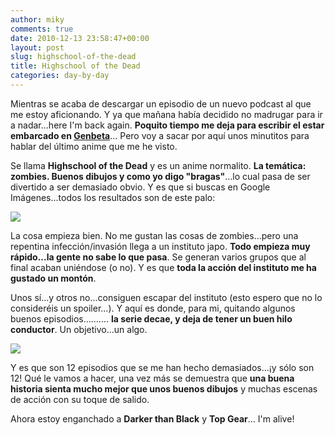```yaml
---
author: miky
comments: true
date: 2010-12-13 23:58:47+00:00
layout: post
slug: highschool-of-the-dead
title: Highschool of the Dead
categories: day-by-day
---
```


Mientras se acaba de descargar un episodio de un nuevo podcast al que me estoy aficionando. Y ya que mañana había decidido no madrugar para ir a nadar...here I'm back again. **Poquito tiempo me deja para escribir el estar embarcado en [Genbeta](http://www.genbeta.com)**... Pero voy a sacar por aquí unos minutitos para hablar del último anime que me he visto.

Se llama **Highschool of the Dead** y es un anime normalito. **La temática: zombies. Buenos dibujos y como yo digo "bragas"**...lo cual pasa de ser divertido a ser demasiado obvio. Y es que si buscas en Google Imágenes...todos los resultados son de este palo:

![](http://4.bp.blogspot.com/_F0cijZVT4n4/TPTjE1-ol7I/AAAAAAAABmw/UpDTxJge0XE/s1600/hsczon41.jpg)

La cosa empieza bien. No me gustan las cosas de zombies...pero una repentina infección/invasión llega a un instituto japo. **Todo empieza muy rápido...la gente no sabe lo que pasa**. Se generan varios grupos que al final acaban uniéndose (o no). Y es que **toda la acción del instituto me ha gustado un montón**.

Unos sí...y otros no...consiguen escapar del instituto (esto espero que no lo consideréis un spoiler...). Y aquí es donde, para mi, quitando algunos buenos episodios.......... **la serie decae, y deja de tener un buen hilo conductor**. Un objetivo...un algo.

![](http://www.dosidiotas.com/wp-content/an_tv_highschool_of_the_dead_ep06_07.jpg)

Y es que son 12 episodios que se me han hecho demasiados...¡y sólo son 12! Qué le vamos a hacer, una vez más se demuestra que **una buena historia sienta mucho mejor que unos buenos dibujos** y muchas escenas de acción con su toque de salido.

Ahora estoy enganchado a **Darker than Black** y **Top Gear**... I'm alive!


